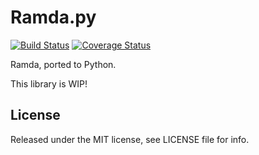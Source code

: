 # Ramda.py

[![Build Status](https://travis-ci.org/peteut/ramda.py.svg)](
https://travis-ci.org/peteut/ramda.py)
[![Coverage Status](https://coveralls.io/repos/peteut/ramda.py/badge.svg)](
https://coveralls.io/r/peteut/ramda.py)

Ramda, ported to Python.

This library is WIP!


## License

Released under the MIT license, see LICENSE file for info.
